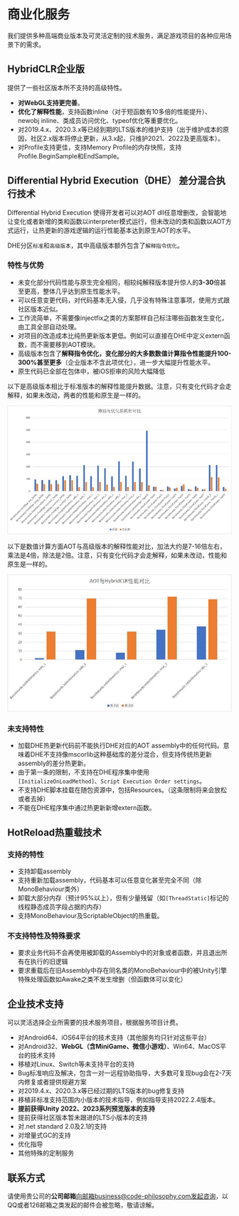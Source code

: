 # 商业化服务

我们提供多种高端商业版本及可灵活定制的技术服务，满足游戏项目的各种应用场景下的需求。

## HybridCLR企业版

提供了一些社区版本所不支持的高级特性。

- **对WebGL支持更完善**。
- **优化了解释性能**，支持函数inline（对于短函数有10多倍的性能提升）、newobj inline、类成员访问优化、typeof优化等重要优化。
- 对2019.4.x、2020.3.x等已经到期的LTS版本的维护支持（出于维护成本的原因，社区2.x版本将停止更新，从3.x起，只维护2021、2022及更高版本）。
- 对Profile支持更佳，支持Memory Profile的内存快照，支持Profile.BeginSample和EndSample。


## Differential Hybrid Execution（DHE） 差分混合执行技术

Differential Hybrid Execution 使得开发者可以对AOT dll任意增删改，会智能地让变化或者新增的类和函数以interpreter模式运行，但未改动的类和函数以AOT方式运行，让热更新的游戏逻辑的运行性能基本达到原生AOT的水平。

DHE分区`标准`和`高级版本`，其中高级版本额外包含了`解释指令优化`。

### 特性与优势

- 未变化部分代码性能与原生完全相同，相较纯解释版本提升惊人的**3-30**倍甚至更高，整体几乎达到原生性能水平。
- 可以任意变更代码，对代码基本无入侵，几乎没有特殊注意事项，使用方式跟社区版本近似。
- 工作流简单，不需要像injectfix之类的方案那样自己标注哪些函数发生变化，由工具全部自动处理。
- 对项目的改造成本比纯热更新版本更低。例如可以直接在DHE中定义extern函数，而不需要移到AOT模块。
- 高级版本包含了**解释指令优化，变化部分的大多数数值计算指令性能提升100-300%甚至更多**（企业版本不含此项优化），进一步大幅提升性能水平。
- 原生代码已全部在包体中，被iOS拒审的风险大幅降低


以下是高级版本相比于标准版本的解释性能提升数据。注意，只有变化代码才会走解释，如果未改动，两者的性能和原生是一样的。

![interpreter_optimization](../img/hybridclr/interpreter_optimization.jpg)

以下是数值计算方面AOT与高级版本的解释性能对比，加法大约是7-16倍左右，乘法是4倍，除法是2倍。注意，只有变化代码才会走解释，如果未改动，性能和原生是一样的。

![benchmark_numeric](../img/hybridclr/benchmark_numeric.jpg)

### 未支持特性

- 加载DHE热更新代码前不能执行DHE对应的AOT assembly中的任何代码。意味着DHE不支持像mscorlib这种基础库的差分混合，但支持传统热更新assembly的差分热更新。
- 由于第一条的限制，不支持在DHE程序集中使用`[InitializeOnLoadMethod]`、`Script Execution Order settings`。
- 不支持DHE脚本挂载在随包资源中，包括Resources。（这条限制将来会放松或者去掉）
- 不能在DHE程序集中通过热更新新增extern函数。

## HotReload热重载技术

### 支持的特性

- 支持卸载assembly
- 支持重新加载assembly，代码基本可以任意变化甚至完全不同（除MonoBehaviour类外）
- 卸载大部分内存（预计95%以上），但有少量残留（如`[ThreadStatic]`标记的线程静态成员字段占据的内存）
- 支持MonoBehaviour及ScriptableObject的热重载。

### 不支持特性及特殊要求

- 要求业务代码不会再使用被卸载的Assembly中的对象或者函数，并且退出所有在执行的旧逻辑
- 要求重载后在旧Assembly中存在同名类的MonoBehaviour中的被Unity引擎特殊处理函数如Awake之类不发生增删（但函数体可以变化）


## 企业技术支持

可以灵活选择企业所需要的技术服务项目，根据服务项目计费。

- 对Android64、iOS64平台的技术支持（其他服务均只针对这些平台）
- 对Android32、**WebGL（含MiniGame、微信小游戏）**、Win64、MacOS平台的技术支持
- 移植对Linux、Switch等未支持平台的支持
- Bug标准响应及解决，包含一对一远程协助指导，大多数可复现bug会在2-7天内修复或者提供规避方案
- 对2019.4.x、2020.3.x等已经过期的LTS版本的bug修复支持
- 移植非标准支持范围内小版本的技术指导，例如指导支持2022.2.4版本。
- **提前获得Unity 2022、2023系列预览版本的支持**
- 提前获得社区版本暂未跟进的LTS小版本的支持
- 对.net standard 2.0及2.1的支持
- 对增量式GC的支持
- 优化指导
- 其他特殊的定制服务

## 联系方式

请使用贵公司的**公司邮箱**向邮箱business@code-philosophy.com发起咨询，以QQ或者126邮箱之类发起的邮件会被忽略，敬请谅解。



